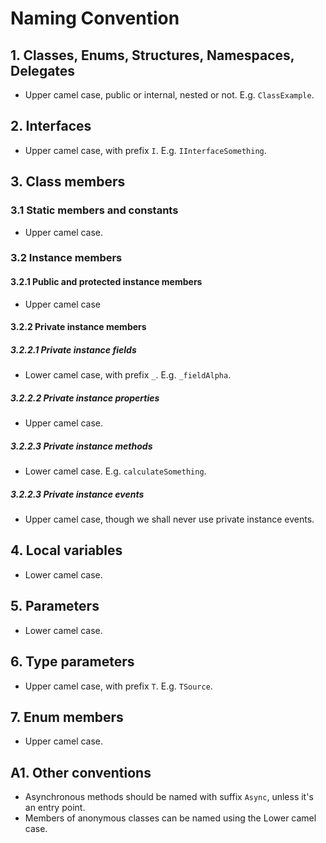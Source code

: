 # Naming Convention

## 1. Classes, Enums, Structures, Namespaces, Delegates

- Upper camel case, public or internal, nested or not. E.g. `ClassExample`.

## 2. Interfaces

- Upper camel case, with prefix `I`. E.g. `IInterfaceSomething`.

## 3. Class members

### 3.1 Static members and constants

- Upper camel case.

### 3.2 Instance members

#### 3.2.1 Public and protected instance members

- Upper camel case

#### 3.2.2 Private instance members

##### 3.2.2.1 Private instance fields

- Lower camel case, with prefix `_`. E.g. `_fieldAlpha`.

##### 3.2.2.2 Private instance properties

- Upper camel case.

##### 3.2.2.3 Private instance methods

- Lower camel case. E.g. `calculateSomething`.

##### 3.2.2.3 Private instance events

- Upper camel case, though we shall never use private instance events.

## 4. Local variables

- Lower camel case.

## 5. Parameters

- Lower camel case.

## 6. Type parameters

- Upper camel case, with prefix `T`. E.g. `TSource`.

## 7. Enum members

- Upper camel case.

## A1. Other conventions

- Asynchronous methods should be named with suffix `Async`, unless it's an entry point.
- Members of anonymous classes can be named using the Lower camel case.
